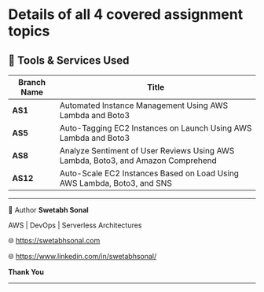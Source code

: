 # Details of all 4 covered assignment topics

## 🧰 Tools & Services Used

|Branch Name         | Title                              |
|--------------------|------------------------------------|
| **AS1**            | Automated Instance Management Using AWS Lambda and Boto3     |
| **AS5**            | Auto-Tagging EC2 Instances on Launch Using AWS Lambda and Boto3 |
| **AS8**            | Analyze Sentiment of User Reviews Using AWS Lambda, Boto3, and Amazon Comprehend  |
| **AS12**            | Auto-Scale EC2 Instances Based on Load Using AWS Lambda, Boto3, and SNS       |


---

🙌 Author
**Swetabh Sonal**

AWS | DevOps | Serverless Architectures

🌐 https://swetabhsonal.com

🌐 https://www.linkedin.com/in/swetabhsonal/



**Thank You**

---
